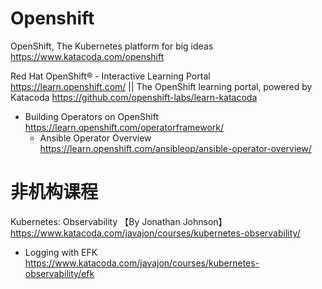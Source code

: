 
# Openshift

OpenShift, The Kubernetes platform for big ideas https://www.katacoda.com/openshift

Red Hat OpenShift® - Interactive Learning Portal https://learn.openshift.com/ || The OpenShift learning portal, powered by Katacoda https://github.com/openshift-labs/learn-katacoda
- Building Operators on OpenShift https://learn.openshift.com/operatorframework/
  * Ansible Operator Overview https://learn.openshift.com/ansibleop/ansible-operator-overview/
  
# 非机构课程

Kubernetes: Observability 【By Jonathan Johnson】 https://www.katacoda.com/javajon/courses/kubernetes-observability/
- Logging with EFK https://www.katacoda.com/javajon/courses/kubernetes-observability/efk
